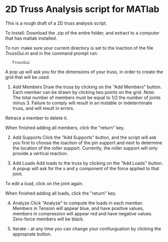 2D Truss Analysis script for MATlab
===================================

This is a rough draft of a 2D truss analysis script.  

To Install: Download the .zip of the entire folder, and extract to a computer that has matlab installed.

To run: make sure your current directory is set to the loaction of the file _TrussGui.m_ and in the command prompt run:

       TrussGui

A pop up will ask you for the dimensions of your truss, in order to create the grid that will be used.

1) Add Members
	Draw the truss by clicking on the "Add Members" button.  Each member can be drawn by clicking two points on the grid.  Note: The total number of members must be equal to 1/2 the number of joints minus 3. Failure to comply will result in an instable or indeterminate truss, and will result in errors.

Retrace a member to delete it.

When finished adding all members, click the "return" key.

2) Add Supports
	Click the "Add Supports" button, and the script will ask you first to choose the loaction of the pin support and next to determine the location of the roller support.  Currently, the roller support will only provide a vertical reaction.

3) Add Loads
	Add loads to the truss by clicking on the "Add Loads" button.  A popup will ask for the x and y component of the force applied to that joint.  

To edit a load, click on the joint again.

When finished adding all loads, click the "return" key.

4) Analyze
	Click "Analyze" to compute the loads in each member. Members in Tension will appear blue, and have positive values, members in compression will appear red and have negative values. Zero-force members will be black. 

5) Iterate - at any time you can change your confiurguation by clicking the approprate button.



